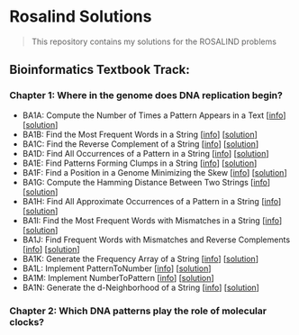 # Rosalind Solutions

> This repository contains my solutions for the ROSALIND problems
## Bioinformatics Textbook Track:
### Chapter 1: Where in the genome does DNA replication begin?

* BA1A: Compute the Number of Times a Pattern Appears in a Text [[info](http://rosalind.info/problems/ba1a/)] [[solution](https://github.com/raulminan/rosalind_solutions/blob/main/exercises/BA_ch1/BA1A.py)]
* BA1B: Find the Most Frequent Words in a String [[info](http://rosalind.info/problems/ba1b/)] [[solution](https://github.com/raulminan/rosalind_solutions/blob/main/exercises/BA_ch1/BA1B.py)]
* BA1C: Find the Reverse Complement of a String [[info](http://rosalind.info/problems/ba1c/)] [[solution](https://github.com/raulminan/rosalind_solutions/blob/main/exercises/BA_ch1/BA1C.py)]
* BA1D: Find All Occurrences of a Pattern in a String [[info](http://rosalind.info/problems/ba1d/)] [[solution](https://github.com/raulminan/rosalind_solutions/blob/main/exercises/BA_ch1/BA1D.py)]
* BA1E: Find Patterns Forming Clumps in a String [[info](http://rosalind.info/problems/ba1e/)] [[solution](https://github.com/raulminan/rosalind_solutions/blob/main/exercises/BA_ch1/BA1E.py)]
* BA1F: Find a Position in a Genome Minimizing the Skew [[info](https://rosalind.info/problems/ba1f/)] [[solution](https://github.com/raulminan/rosalind_solutions/blob/main/exercises/BA_ch1/BA1F.py)]
* BA1G: Compute the Hamming Distance Between Two Strings [[info](https://rosalind.info/problems/ba1g/)] [[solution](https://github.com/raulminan/rosalind_solutions/blob/main/exercises/BA_ch1/BA1G.py)]
* BA1H: Find All Approximate Occurrences of a Pattern in a String [[info](https://rosalind.info/problems/ba1h/)] [[solution](https://github.com/raulminan/rosalind_solutions/blob/main/exercises/BA_ch1/BA1H.py)]
* BA1I: Find the Most Frequent Words with Mismatches in a String [[info](http://rosalind.info/problems/ba1i/)] [[solution](https://github.com/raulminan/rosalind_solutions/blob/main/exercises/BA_ch1/BA1I.py)]
* BA1J: Find Frequent Words with Mismatches and Reverse Complements [[info](http://rosalind.info/problems/ba1j/)] [[solution](https://github.com/raulminan/rosalind_solutions/blob/main/exercises/BA_ch1/BA1J.py)]
* BA1K: Generate the Frequency Array of a String [[info](http://rosalind.info/problems/ba1k/)] [[solution](https://github.com/raulminan/rosalind_solutions/blob/main/exercises/BA_ch1/BA1K.py)]
* BA1L: Implement PatternToNumber [[info](http://rosalind.info/problems/ba1l/)] [[solution](https://github.com/raulminan/rosalind_solutions/blob/main/exercises/BA_ch1/BA1L.py)]
* BA1M: Implement NumberToPattern [[info](http://rosalind.info/problems/ba1m/)] [[solution](https://github.com/raulminan/rosalind_solutions/blob/main/exercises/BA_ch1/BA1M.py)]
* BA1N: Generate the d-Neighborhood of a String [[info](https://rosalind.info/problems/ba1n/)] [[solution](https://github.com/raulminan/rosalind_solutions/blob/main/exercises/BA_ch1/BA1N.py)]

### Chapter 2: Which DNA patterns play the role of molecular clocks?